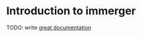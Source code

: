 # Introduction to immerger

TODO: write [great documentation](http://jacobian.org/writing/what-to-write/)
